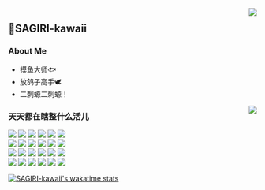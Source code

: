 <a href="https://github.com/anuraghazra/github-readme-stats">
  <img align="right" src="https://github-readme-stats.vercel.app/api?username=SAGIRI-kawaii&show_icons=true&hide_border=true&include_all_commits_disable=false&custom_title=纱雾酱世界第一可爱！！！&count_private=true">
</a>

## 🌱SAGIRI-kawaii
### About Me
- 摸鱼大师🐟
- 放鸽子高手🕊
- 二刺螈二刺螈！

<a href=#>
  <img align="right" src="https://github-readme-stats.vercel.app/api/top-langs/?username=SAGIRI-kawaii&layout=compact&hide_border=true">
</a>

### 天天都在瞎整什么活儿

![](https://img.shields.io/badge/-Python-3776ab?style=flat-square&logo=python&logoColor=fff)
![](https://img.shields.io/badge/-Python-3776ab?style=flat-square&logo=python&logoColor=fff)
![](https://img.shields.io/badge/-Python-3776ab?style=flat-square&logo=python&logoColor=fff)
![](https://img.shields.io/badge/-Python-3776ab?style=flat-square&logo=python&logoColor=fff)
![](https://img.shields.io/badge/-Python-3776ab?style=flat-square&logo=python&logoColor=fff)
![](https://img.shields.io/badge/-HTML5-e34f26?style=flat-square&logo=HTML5&logoColor=fff)
<br>
![](https://img.shields.io/badge/-Python-3776ab?style=flat-square&logo=python&logoColor=fff)
![](https://img.shields.io/badge/-Python-3776ab?style=flat-square&logo=python&logoColor=fff)
![](https://img.shields.io/badge/-Python-3776ab?style=flat-square&logo=python&logoColor=fff)
![](https://img.shields.io/badge/-Python-3776ab?style=flat-square&logo=python&logoColor=fff)
![](https://img.shields.io/badge/-Python-3776ab?style=flat-square&logo=python&logoColor=fff)
![](https://img.shields.io/badge/-Vue.js-e34f26?style=flat-square&logo=javascript&logoColor=fff)
<br>
![](https://img.shields.io/badge/-Python-3776ab?style=flat-square&logo=python&logoColor=fff)
![](https://img.shields.io/badge/-Python-3776ab?style=flat-square&logo=python&logoColor=fff)
![](https://img.shields.io/badge/-Python-3776ab?style=flat-square&logo=python&logoColor=fff)
![](https://img.shields.io/badge/-Python-3776ab?style=flat-square&logo=python&logoColor=fff)
![](https://img.shields.io/badge/-Python-3776ab?style=flat-square&logo=python&logoColor=fff)
![](https://img.shields.io/badge/-Java-ce0000?style=flat-square&logo=Java&logoColor=fff)
<br>
![](https://img.shields.io/badge/-Python-3776ab?style=flat-square&logo=python&logoColor=fff)
![](https://img.shields.io/badge/-Python-3776ab?style=flat-square&logo=python&logoColor=fff)
![](https://img.shields.io/badge/-Python-3776ab?style=flat-square&logo=python&logoColor=fff)
![](https://img.shields.io/badge/-Python-3776ab?style=flat-square&logo=python&logoColor=fff)
![](https://img.shields.io/badge/-Python-3776ab?style=flat-square&logo=python&logoColor=fff)
![](https://img.shields.io/badge/-C%2b%2b-cc961c?style=flat-square&logo=C%2b%2b&logoColor=fff)

[![SAGIRI-kawaii's wakatime stats](https://github-readme-stats.vercel.app/api/wakatime?username=zaphakiel&layout=compact)](https://github.com/SAGIRI-kawaii/SAGIRI-kawaii)

